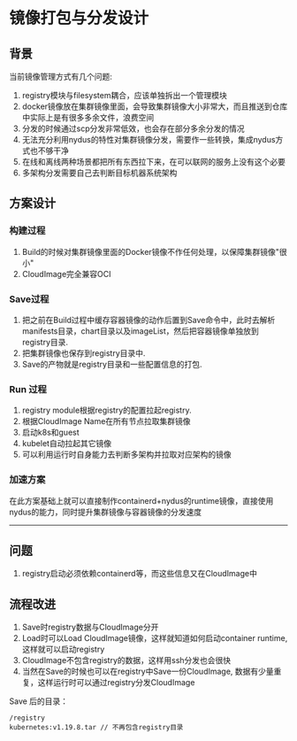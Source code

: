# 镜像打包与分发设计

## 背景

当前镜像管理方式有几个问题:

1. registry模块与filesystem耦合，应该单独拆出一个管理模块
2. docker镜像放在集群镜像里面，会导致集群镜像大小非常大，而且推送到仓库中实际上是有很多多余文件，浪费空间
3. 分发的时候通过scp分发非常低效，也会存在部分多余分发的情况
4. 无法充分利用nydus的特性对集群镜像分发，需要作一些转换，集成nydus方式也不够干净
5. 在线和离线两种场景都把所有东西拉下来，在可以联网的服务上没有这个必要
6. 多架构分发需要自己去判断目标机器系统架构

## 方案设计

### 构建过程

1. Build的时候对集群镜像里面的Docker镜像不作任何处理，以保障集群镜像"很小"
2. CloudImage完全兼容OCI

### Save过程

1. 把之前在Build过程中缓存容器镜像的动作后置到Save命令中，此时去解析manifests目录，chart目录以及imageList，然后把容器镜像单独放到 registry目录.
2. 把集群镜像也保存到registry目录中.
3. Save的产物就是registry目录和一些配置信息的打包.

### Run 过程

1. registry module根据registry的配置拉起registry.
2. 根据CloudImage Name在所有节点拉取集群镜像
3. 启动k8s和guest
4. kubelet自动拉起其它镜像
5. 可以利用运行时自身能力去判断多架构并拉取对应架构的镜像

### 加速方案

在此方案基础上就可以直接制作containerd+nydus的runtime镜像，直接使用nydus的能力，同时提升集群镜像与容器镜像的分发速度

----

## 问题

1. registry启动必须依赖containerd等，而这些信息又在CloudImage中

## 流程改进

1. Save时registry数据与CloudImage分开
2. Load时可以Load CloudImage镜像，这样就知道如何启动container runtime, 这样就可以启动registry
3. CloudImage不包含registry的数据，这样用ssh分发也会很快
4. 当然在Save的时候也可以在registry中Save一份CloudImage, 数据有少量重复，这样运行时可以通过registry分发CloudImage

Save 后的目录：

```shell script
/registry
kubernetes:v1.19.8.tar // 不再包含registry目录
```